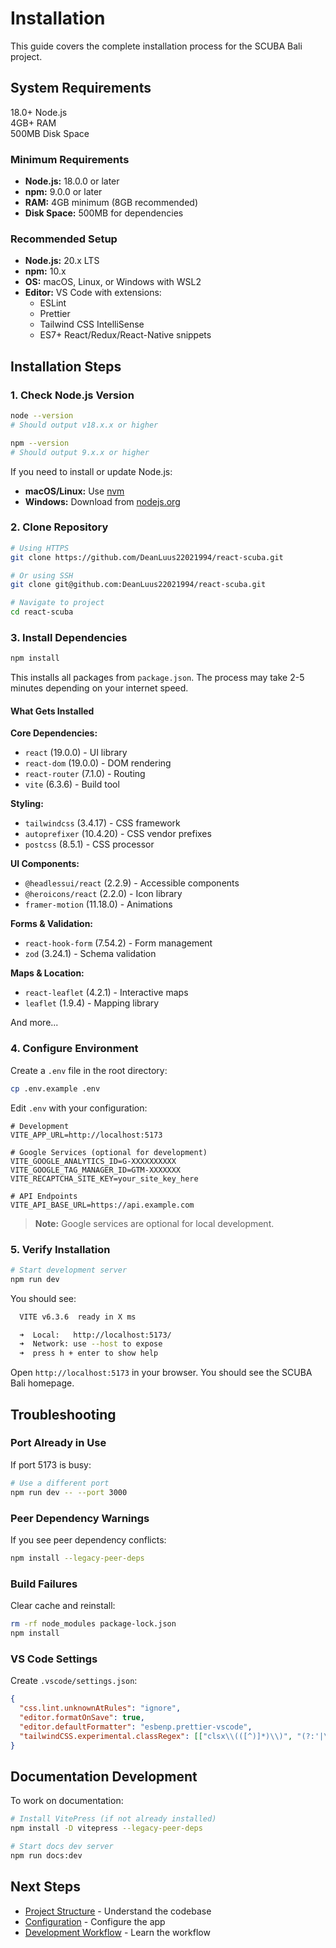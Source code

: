 # Installation

<div class="feature-card">

This guide covers the complete installation process for the SCUBA Bali project.

</div>

## System Requirements

<div class="metrics">
  <div class="metric">
    <span class="metric-value">18.0+</span>
    <span class="metric-label">Node.js</span>
  </div>
  <div class="metric">
    <span class="metric-value">4GB+</span>
    <span class="metric-label">RAM</span>
  </div>
  <div class="metric">
    <span class="metric-value">500MB</span>
    <span class="metric-label">Disk Space</span>
  </div>
</div>

### Minimum Requirements

- **Node.js:** 18.0.0 or later
- **npm:** 9.0.0 or later
- **RAM:** 4GB minimum (8GB recommended)
- **Disk Space:** 500MB for dependencies

### Recommended Setup

- **Node.js:** 20.x LTS
- **npm:** 10.x
- **OS:** macOS, Linux, or Windows with WSL2
- **Editor:** VS Code with extensions:
  - ESLint
  - Prettier
  - Tailwind CSS IntelliSense
  - ES7+ React/Redux/React-Native snippets

## Installation Steps

### 1. Check Node.js Version

```bash
node --version
# Should output v18.x.x or higher

npm --version
# Should output 9.x.x or higher
```

If you need to install or update Node.js:

- **macOS/Linux:** Use [nvm](https://github.com/nvm-sh/nvm)
- **Windows:** Download from [nodejs.org](https://nodejs.org/)

### 2. Clone Repository

```bash
# Using HTTPS
git clone https://github.com/DeanLuus22021994/react-scuba.git

# Or using SSH
git clone git@github.com:DeanLuus22021994/react-scuba.git

# Navigate to project
cd react-scuba
```

### 3. Install Dependencies

```bash
npm install
```

This installs all packages from `package.json`. The process may take 2-5 minutes depending on your internet speed.

#### What Gets Installed

**Core Dependencies:**

- `react` (19.0.0) - UI library
- `react-dom` (19.0.0) - DOM rendering
- `react-router` (7.1.0) - Routing
- `vite` (6.3.6) - Build tool

**Styling:**

- `tailwindcss` (3.4.17) - CSS framework
- `autoprefixer` (10.4.20) - CSS vendor prefixes
- `postcss` (8.5.1) - CSS processor

**UI Components:**

- `@headlessui/react` (2.2.9) - Accessible components
- `@heroicons/react` (2.2.0) - Icon library
- `framer-motion` (11.18.0) - Animations

**Forms & Validation:**

- `react-hook-form` (7.54.2) - Form management
- `zod` (3.24.1) - Schema validation

**Maps & Location:**

- `react-leaflet` (4.2.1) - Interactive maps
- `leaflet` (1.9.4) - Mapping library

And more...

### 4. Configure Environment

Create a `.env` file in the root directory:

```bash
cp .env.example .env
```

Edit `.env` with your configuration:

```env
# Development
VITE_APP_URL=http://localhost:5173

# Google Services (optional for development)
VITE_GOOGLE_ANALYTICS_ID=G-XXXXXXXXXX
VITE_GOOGLE_TAG_MANAGER_ID=GTM-XXXXXXX
VITE_RECAPTCHA_SITE_KEY=your_site_key_here

# API Endpoints
VITE_API_BASE_URL=https://api.example.com
```

> **Note:** Google services are optional for local development.

### 5. Verify Installation

```bash
# Start development server
npm run dev
```

You should see:

```bash
  VITE v6.3.6  ready in X ms

  ➜  Local:   http://localhost:5173/
  ➜  Network: use --host to expose
  ➜  press h + enter to show help
```

Open `http://localhost:5173` in your browser. You should see the SCUBA Bali homepage.

## Troubleshooting

### Port Already in Use

If port 5173 is busy:

```bash
# Use a different port
npm run dev -- --port 3000
```

### Peer Dependency Warnings

If you see peer dependency conflicts:

```bash
npm install --legacy-peer-deps
```

### Build Failures

Clear cache and reinstall:

```bash
rm -rf node_modules package-lock.json
npm install
```

### VS Code Settings

Create `.vscode/settings.json`:

```json
{
  "css.lint.unknownAtRules": "ignore",
  "editor.formatOnSave": true,
  "editor.defaultFormatter": "esbenp.prettier-vscode",
  "tailwindCSS.experimental.classRegex": [["clsx\\(([^)]*)\\)", "(?:'|\"|`)([^']*)(?:'|\"|`)"]]
}
```

## Documentation Development

To work on documentation:

```bash
# Install VitePress (if not already installed)
npm install -D vitepress --legacy-peer-deps

# Start docs dev server
npm run docs:dev
```

## Next Steps

- [Project Structure](./structure.md) - Understand the codebase
- [Configuration](./configuration.md) - Configure the app
- [Development Workflow](./workflow.md) - Learn the workflow
